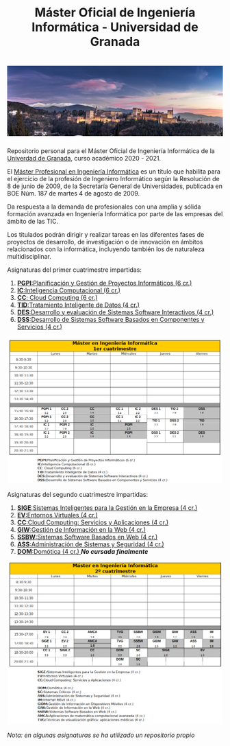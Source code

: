<h1 align="center">Máster Oficial de Ingeniería Informática - Universidad de Granada</h1>

# ![Alhambra](00_img/alhambra.jpg)  

Repositorio personal para el Máster Oficial de Ingeniería Informática de la [Univerdad de Granada](https://www.ugr.es/), curso académico 2020 - 2021.

 El [Máster Profesional en Ingeniería Informática](https://masteres.ugr.es/ing-informatica/) es un título que habilita para el ejercicio de la profesión de Ingeniero Informático según la Resolución de 8 de junio de 2009, de la Secretaría General de Universidades, publicada en BOE Núm. 187 de martes 4 de agosto de 2009.

Da respuesta a la demanda de profesionales con una amplia y sólida formación avanzada en Ingeniería Informática por parte de las empresas del ámbito de las TIC.

Los titulados podrán dirigir y realizar tareas en las diferentes fases de proyectos de desarrollo, de investigación o de innovación en ámbitos relacionados con la informática, incluyendo también los de naturaleza multidisciplinar. 

Asignaturas del primer cuatrimestre impartidas:

1. [**PGPI**:Planificación y Gestión de Proyectos Informáticos (6 cr.)](https://github.com/alvarodelaflor/mii_ugr/tree/main/01_PGPI)
2. [**IC**:Inteligencia Computacional (6 cr.)](https://github.com/alvarodelaflor/mii_ugr/tree/main/01_IC)
3. [**CC**: Cloud Computing (6 cr.)](https://github.com/alvarodelaflor/mii_ugr/tree/main/01_CC)
4. [**TID**:Tratamiento Inteligente de Datos (4 cr.)](https://github.com/alvarodelaflor/mii_ugr/tree/main/01_TID)
5. [**DES**:Desarrollo y evaluación de Sistemas Software Interactivos (4 cr.)](https://github.com/alvarodelaflor/mii_ugr/tree/main/01_DES)
6. [**DSS**:Desarrollo de Sistemas Software Basados en Componentes y Servicios (4 cr.)](https://github.com/alvarodelaflor/mii_ugr/tree/main/01_DSS)

![Horario primer cuatrimestre](00_img/00_horario.png)

Asignaturas del segundo cuatrimestre impartidas:

1. [**SIGE**:Sistemas Inteligentes para la Gestión en la Empresa (4 cr.)](https://github.com/alvarodelaflor/mii_ugr/tree/main/02_SIGE)
2. [**EV**:Entornos Virtuales (4 cr.)](https://github.com/alvarodelaflor/mii_ugr/tree/main/02_EV)
3. [**CC**:Cloud Computing: Servicios y Aplicaciones (4 cr.)](https://github.com/alvarodelaflor/mii_ugr/tree/main/02_CC2)
4. [**GIW**:Gestión de Información en la Web (4 cr.)](https://github.com/alvarodelaflor/mii_ugr/tree/main/02_GIW)
5. [**SSBW**:Sistemas Software Basados en Web (4 cr.)](https://github.com/alvarodelaflor/mii_ugr/tree/main/02_SSBW)
6. [**ASS**:Administración de Sistemas y Seguridad (4 cr.)](https://github.com/alvarodelaflor/mii_ugr/tree/main/02_ASS)
7. [**DOM**:Domótica (4 cr.) ](https://github.com/alvarodelaflor/mii_ugr/tree/main/02_DOM)***No cursada finalmente***

![Horario segundo cuatrimestre](00_img/01_horario.png)

*Nota: en algunas asignaturas se ha utilizado un repositorio propio* 